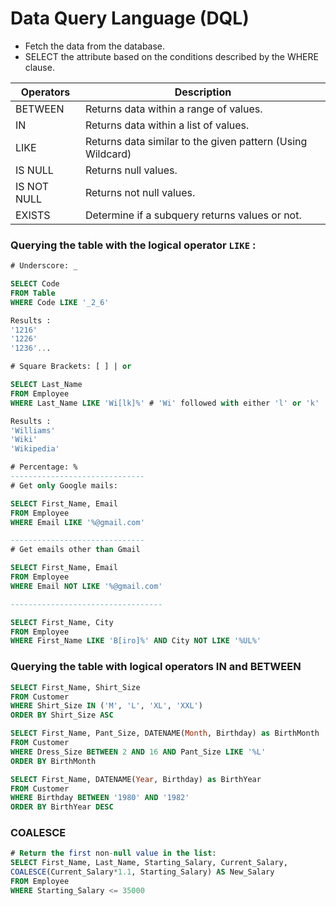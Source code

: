 # **Data Query Language (DQL)**

- Fetch the data from the database.
- SELECT the attribute based on the conditions described by the WHERE clause.

Operators | Description
--- | ---
BETWEEN | Returns data within a range of values.
IN | Returns data within a list of values.
LIKE | Returns data similar to the given pattern (Using Wildcard)
IS NULL | Returns null values.
IS NOT NULL | Returns not null values.
EXISTS | Determine if a subquery returns values or not.

### Querying the table with the logical operator `LIKE` :
```sql
# Underscore: _

SELECT Code
FROM Table
WHERE Code LIKE '_2_6'

Results :
'1216'
'1226'
'1236'...
```

```sql
# Square Brackets: [ ] | or

SELECT Last_Name 
FROM Employee
WHERE Last_Name LIKE 'Wi[lk]%' # 'Wi' followed with either 'l' or 'k'

Results :
'Williams'
'Wiki'
'Wikipedia'
```

```sql
# Percentage: %  
------------------------------
# Get only Google mails:

SELECT First_Name, Email 
FROM Employee
WHERE Email LIKE '%@gmail.com'

------------------------------
# Get emails other than Gmail

SELECT First_Name, Email
FROM Employee
WHERE Email NOT LIKE '%@gmail.com' 

----------------------------------

SELECT First_Name, City
FROM Employee
WHERE First_Name LIKE 'B[iro]%' AND City NOT LIKE '%UL%'
```

### Querying the table with logical operators IN and BETWEEN

```sql
SELECT First_Name, Shirt_Size 
FROM Customer
WHERE Shirt_Size IN ('M', 'L', 'XL', 'XXL')
ORDER BY Shirt_Size ASC
```

```sql
SELECT First_Name, Pant_Size, DATENAME(Month, Birthday) as BirthMonth 
FROM Customer
WHERE Dress_Size BETWEEN 2 AND 16 AND Pant_Size LIKE '%L'
ORDER BY BirthMonth
```

```sql
SELECT First_Name, DATENAME(Year, Birthday) as BirthYear 
FROM Customer
WHERE Birthday BETWEEN '1980' AND '1982'
ORDER BY BirthYear DESC
```

### **COALESCE**

```sql
# Return the first non-null value in the list:
SELECT First_Name, Last_Name, Starting_Salary, Current_Salary, 
COALESCE(Current_Salary*1.1, Starting_Salary) AS New_Salary 
FROM Employee
WHERE Starting_Salary <= 35000
```
